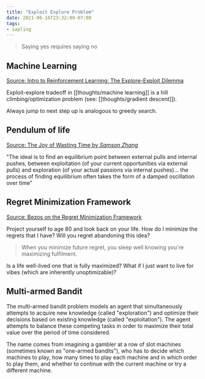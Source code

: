 ```yaml
---
title: "Exploit Explore Problem"
date: 2021-06-16T23:32:09-07:00
tags:
- sapling
---
```


> Saying yes requires saying no

## Machine Learning
[Source: Intro to Reinforcement Learning: The Explore-Exploit Dilemma](https://towardsdatascience.com/intro-to-reinforcement-learning-the-explore-exploit-dilemma-463ceb004989)

Exploit-explore tradeoff in [[thoughts/machine learning]] is a hill climbing/optimization problem (see: [[thoughts/gradient descent]]).

Always jump to next step up is analogous to greedy search.

## Pendulum of life
[Source: The Joy of Wasting Time by *Samson Zhang*](https://www.samsonzhang.com/2021/01/26/the-joy-of-wasting-time-the-exploration-exploitation-tradeoff-of-life.html)

"The ideal is to find an equilibrium point between external pulls and internal pushes, between exploitation (of your current opportunities via external pulls) and exploration (of your actual passions via internal pushes)... the process of finding equilibrium often takes the form of a damped oscillation over time"

## Regret Minimization Framework
[Source: Bezos on the Regret Minimization Framework](https://www.youtube.com/watch?v=jwG_qR6XmDQ)

Project yourself to age 80 and look back on your life. How do I minimize the regrets that I have? Will you regret abandoning this idea?

> When you minimize future regret, you sleep well knowing you're maximizing fulfilment.

Is a life well-lived one that is fully maximized? What if I just want to live for vibes (which are inherently unoptimizable)?

## Multi-armed Bandit
The multi-armed bandit problem models an agent that simultaneously attempts to acquire new knowledge (called "exploration") and optimize their decisions based on existing knowledge (called "exploitation"). The agent attempts to balance these competing tasks in order to maximize their total value over the period of time considered.

The name comes from imagining a gambler at a row of slot machines (sometimes known as "one-armed bandits"), who has to decide which machines to play, how many times to play each machine and in which order to play them, and whether to continue with the current machine or try a different machine.